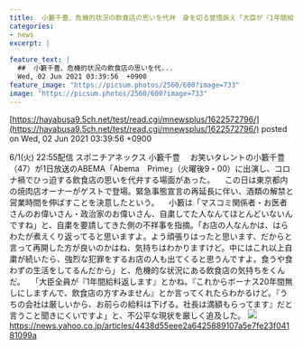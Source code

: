 ```yaml
---
title:  小籔千豊、危機的状況の飲食店の思いを代弁　身を切る覚悟訴え「大臣が『1年間給料返します』とかね」  
categories:
- news
excerpt: |
  
feature_text: |
  ##  小籔千豊、危機的状況の飲食店の思いを代...
  Wed, 02 Jun 2021 03:39:56  +0900
feature_image: "https://picsum.photos/2560/600?image=733"
image: "https://picsum.photos/2560/600?image=733"
---
```


[https://hayabusa9.5ch.net/test/read.cgi/mnewsplus/1622572796/](https://hayabusa9.5ch.net/test/read.cgi/mnewsplus/1622572796/)
posted on Wed, 02 Jun 2021 03:39:56  +0900

<!--more-->

6/1(火) 22:55配信 スポニチアネックス 小籔千豊 　お笑いタレントの小籔千豊（47）が1日放送のABEMA「Abema　Prime」（火曜後9・00）に出演し、コロナ禍でひっ迫する飲食店の思いを代弁する場面があった。 　この日は東京都内の焼肉店オーナーがゲストで登場。緊急事態宣言の再延長に伴い、酒類の解禁と営業時間を伸ばすことを決意したという。 　小籔は「マスコミ関係者・お医者さんのお偉いさん・政治家のお偉いさん、自粛してた人なんてほとんどいないんですね」と、自粛を要請してきた側の不祥事を指摘。「お店の人なんかは、はらわたが煮えくり返ってると思いますよ。よう頑張りはったと思います、だからと言って再開した方が良いのかはね、気持ちはわかりますけど。中にはこれ以上自粛が続いたら、強烈な犯罪をするお店の人も出てくると思うんですよ。食うや食わずの生活をしてるんだから」と、危機的な状況にある飲食店の気持ちをくんだ。 　「大臣全員が『1年間給料返します』とかね。『これからボーナス20年間無しにしますんで、飲食店の方すみません』とか言ってくれたらわかるけど。『うちの会社は厳しいから、お前らの給料は下げる。社長は満額もらってます』だと言うこと聞きにくいですよ」と、不公平な現状を厳しく追及した。 ![](https://amd-pctr.c.yimg.jp/r/iwiz-amd/20210601-00000323-spnannex-000-3-view.jpg) https://news.yahoo.co.jp/articles/4438d55eee2a6425889107a5e7fe23f04181099a
